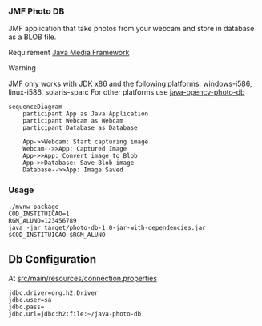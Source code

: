 ### JMF Photo DB

JMF application that take photos from your webcam and store in database as a BLOB file.

Requirement
[Java Media Framework](https://www.oracle.com/java/technologies/javase/java-media-framework.html)

> [!WARNING]  
> JMF only works with JDK x86 and the following platforms: windows-i586, linux-i586, solaris-sparc
> For other platforms use [java-opencv-photo-db](https://github.com/humbertodias/java-opencv-photo-db)


```mermaid
sequenceDiagram
    participant App as Java Application
    participant Webcam as Webcam
    participant Database as Database

    App->>Webcam: Start capturing image
    Webcam-->>App: Captured Image
    App->>App: Convert image to Blob
    App->>Database: Save Blob image
    Database-->>App: Image Saved
```

### Usage

```shell
./mvnw package
COD_INSTITUICAO=1
RGM_ALUNO=123456789
java -jar target/photo-db-1.0-jar-with-dependencies.jar $COD_INSTITUICAO $RGM_ALUNO
```

## Db Configuration
At [src/main/resources/connection.properties](src/main/resources/connection.properties)
```
jdbc.driver=org.h2.Driver
jdbc.user=sa
jdbc.pass=
jdbc.url=jdbc:h2:file:~/java-photo-db
```
